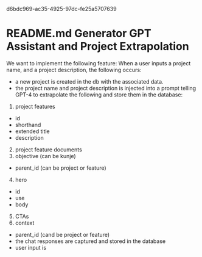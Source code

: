 d6bdc969-ac35-4925-97dc-fe25a5707639
# README.md Generator GPT Assistant and Project Extrapolation

We want to implement the following feature: When a user inputs a project name, and a project description, the following occurs:

- a new project is created in the db with the associated data.
- the project name and project description is injected into a prompt telling GPT-4 to extrapolate the following and store them in the database:
1. project features
- id
- shorthand
- extended title
- description
2. project feature documents
3. objective (can be kunje)
- parent_id (can be project or feature)
4. hero
- id
- use
- body
5. CTAs
6. context
- parent_id (cand be project or feature)
- the chat responses are captured and stored in the database
- user input is
